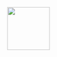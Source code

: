 <div id="header" align="center">
  <img src="https://media.giphy.com/media/l46Cy1rHbQ92uuLXa/giphy.gif" width="100"/>
</div>
<!--


Here are some ideas to get you started:

- 🔭 I’m currently working on ...
- 🌱 I’m currently learning ...
- 👯 I’m looking to collaborate on ...
- 🤔 I’m looking for help with ...
- 💬 Ask me about ...
- 📫 How to reach me: ...
- 😄 Pronouns: ...
- ⚡ Fun fact: ...
-->
